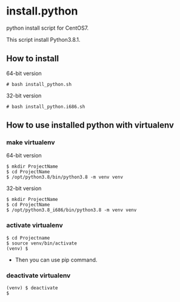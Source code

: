 install.python
==============

python install script for CentOS7.

This script install Python3.8.1.


How to install
--------------

 64-bit version

	# bash install_python.sh

 32-bit version

	# bash install_python.i686.sh


How to use installed python with virtualenv
-------------------------------------------

### make virtualenv

 64-bit version

	$ mkdir ProjectName
	$ cd ProjectName
	$ /opt/python3.8/bin/python3.8 -m venv venv

 32-bit version

	$ mkdir ProjectName
	$ cd ProjectName
	$ /opt/python3.8_i686/bin/python3.8 -m venv venv

### activate virtualenv

	$ cd Projectname
	$ source venv/bin/activate
	(venv) $

- Then you can use pip command.

### deactivate virtualenv

	(venv) $ deactivate
	$
